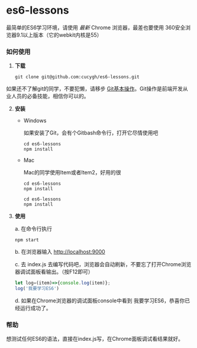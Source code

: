 # es6-lessons

最简单的ES6学习环境，请使用 *最新* Chrome 浏览器，最差也要使用 360安全浏览器9.1以上版本（它的webkit内核是55）


### 如何使用

1. **下载**

	```shell
	git clone git@github.com:cucygh/es6-lessons.git
	```
如果还不了解git的同学，不要犯懒，请移步 [Git基本操作](http://www.runoob.com/git/git-basic-operations.html)。Git操作是前端开发从业人员的必备技能，相信你可以的。

2. **安装**

	- Windows

	  如果安装了Git，会有个Gitbash命令行，打开它尽情使用吧

	  ```shell
	  cd es6-lessons
	  npm install
	  ```

	- Mac

	  Mac的同学使用Item或者Item2，好用的很

	  ```shell
	  cd es6-lessons
	  npm install
	  ```

	  ```shell
	  cd es6-lessons
	  npm install
	  ```
3. **使用**

	a. 在命令行执行

	  ```shell
	  npm start
	  ```

	b. 在浏览器输入 [http://localhost:9000](http://localhost:9000)

	c. 去 index.js 去编写代码吧，浏览器会自动刷新，不要忘了打开Chrome浏览器调试面板看输出。（按F12即可）

	  ```javascript
	  let log=(item)=>{console.log(item)};
	  log('我要学习ES6')
	  ```
	d. 如果在Chrome浏览器的调试面板console中看到 我要学习ES6，恭喜你已经运行成功了。

### 帮助

  想测试任何ES6的语法，直接在index.js写，在Chrome面板调试看结果就好。
